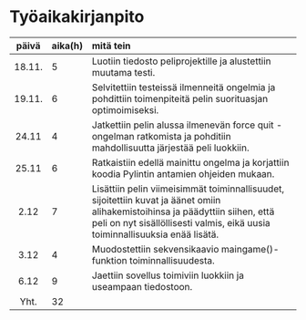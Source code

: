 # Työaikakirjanpito

| päivä | aika(h) | mitä tein  |
| :----:|:-----| :-----|
| 18.11. | 5    | Luotiin tiedosto peliprojektille ja alustettiin muutama testi.  |
| 19.11. | 6    | Selvitettiin testeissä ilmenneitä ongelmia ja pohdittiin toimenpiteitä pelin suorituasjan optimoimiseksi. |
| 24.11 |  4   | Jatkettiin pelin alussa ilmenevän force quit -ongelman ratkomista ja pohditiin mahdollisuutta järjestää peli luokkiin.|
| 25.11 |  6   | Ratkaistiin edellä mainittu ongelma ja korjattiin koodia Pylintin antamien ohjeiden mukaan.  |
| 2.12  |  7   | Lisättiin pelin viimeisimmät toiminnallisuudet, sijoitettiin kuvat ja äänet omiin alihakemistoihinsa ja päädyttiin siihen, että peli on nyt sisällöllisesti valmis, eikä uusia toiminnallisuuksia enää lisätä. |
| 3.12 |   4  | Muodostettiin sekvensikaavio maingame()-funktion toiminnallisuudesta. |
|6.12  |  9 | Jaettiin sovellus toimiviin luokkiin ja useampaan tiedostoon. |
| Yht. | 32 |


